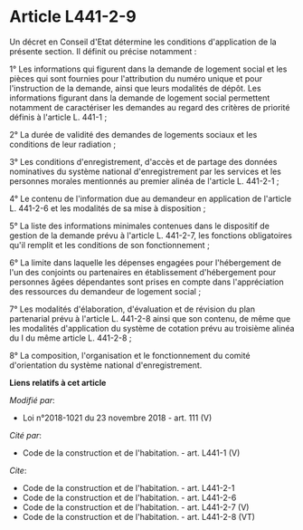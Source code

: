 # Article L441-2-9

Un décret en Conseil d'Etat détermine les conditions d'application de la présente section. Il définit ou précise notamment :

1° Les informations qui figurent dans la demande de logement social et les pièces qui sont fournies pour l'attribution du
numéro unique et pour l'instruction de la demande, ainsi que leurs modalités de dépôt. Les informations figurant dans la
demande de logement social permettent notamment de caractériser les demandes au regard des critères de priorité définis à
l'article L. 441-1 ;

2° La durée de validité des demandes de logements sociaux et les conditions de leur radiation ;

3° Les conditions d'enregistrement, d'accès et de partage des données nominatives du système national d'enregistrement par
les services et les personnes morales mentionnés au premier alinéa de l'article L. 441-2-1 ;

4° Le contenu de l'information due au demandeur en application de l'article L. 441-2-6 et les modalités de sa mise à
disposition ;

5° La liste des informations minimales contenues dans le dispositif de gestion de la demande prévu à l'article L. 441-2-7,
les fonctions obligatoires qu'il remplit et les conditions de son fonctionnement ;

6° La limite dans laquelle les dépenses engagées pour l'hébergement de l'un des conjoints ou partenaires en établissement
d'hébergement pour personnes âgées dépendantes sont prises en compte dans l'appréciation des ressources du demandeur de
logement social ;

7° Les modalités d'élaboration, d'évaluation et de révision du plan partenarial prévu à l'article L. 441-2-8 ainsi que son
contenu, de même que les modalités d'application du système de cotation prévu au troisième alinéa du I du même article L.
441-2-8 ;

8° La composition, l'organisation et le fonctionnement du comité d'orientation du système national d'enregistrement.

**Liens relatifs à cet article**

_Modifié par_:

  - Loi n°2018-1021 du 23 novembre 2018 - art. 111 (V)

_Cité par_:

  - Code de la construction et de l'habitation. - art. L441-1 (V)

_Cite_:

  - Code de la construction et de l'habitation. - art. L441-2-1
  - Code de la construction et de l'habitation. - art. L441-2-6
  - Code de la construction et de l'habitation. - art. L441-2-7 (V)
  - Code de la construction et de l'habitation. - art. L441-2-8 (VT)
